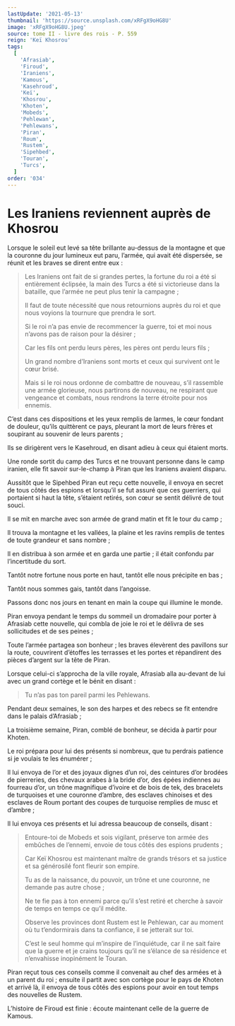 ```yaml
---
lastUpdate: '2021-05-13'
thumbnail: 'https://source.unsplash.com/xRFgX9oHG8U'
image: 'xRFgX9oHG8U.jpeg'
source: tome II - livre des rois - P. 559
reign: 'Keï Khosrou'
tags:
  [
    'Afrasiab',
    'Firoud',
    'Iraniens',
    'Kamous',
    'Kasehroud',
    'Keï',
    'Khosrou',
    'Khoten',
    'Mobeds',
    'Pehlewan',
    'Pehlewans',
    'Piran',
    'Roum',
    'Rustem',
    'Sipehbed',
    'Touran',
    'Turcs',
  ]
order: '034'
---
```


# Les Iraniens reviennent auprès de Khosrou

Lorsque le soleil eut levé sa tête brillante au-dessus de la montagne et que la couronne du jour lumineux eut paru, l’armée, qui avait été dispersée, se réunit et les braves se dirent entre eux :

> Les Iraniens ont fait de si grandes pertes, la fortune du roi a été si entièrement éclipsée, la main des Turcs a été si victorieuse dans la bataille, que l’armée ne peut plus tenir la campagne ;
>
> Il faut de toute nécessité que nous retournions auprès du roi et que nous voyions la tournure que prendra le sort.
>
> Si le roi n’a pas envie de recommencer la guerre, toi et moi nous n’avons pas de raison pour la désirer ;
>
> Car les fils ont perdu leurs pères, les pères ont perdu leurs fils ;
>
> Un grand nombre d’Iraniens sont morts et ceux qui survivent ont le cœur brisé.
>
> Mais si le roi nous ordonne de combattre de nouveau, s’il rassemble une armée glorieuse, nous partirons de nouveau, ne respirant que vengeance et combats, nous rendrons la terre étroite pour nos ennemis.

C’est dans ces dispositions et les yeux remplis de larmes, le cœur fondant de douleur, qu’ils quittèrent ce pays, pleurant la mort de leurs frères et soupirant au souvenir de leurs parents ;

Ils se dirigèrent vers le Kasehroud, en disant adieu à ceux qui étaient morts.

Une ronde sortit du camp des Turcs et ne trouvant personne dans le camp iranien, elle fit savoir sur-le-champ à Piran que les Iraniens avaient disparu.

Aussitôt que le Sipehbed Piran eut reçu cette nouvelle, il envoya en secret de tous côtés des espions et lorsqu’il se fut assuré que ces guerriers, qui portaient si haut la tête, s’étaient retirés, son cœur se sentit délivré de tout souci.

Il se mit en marche avec son armée de grand matin et fit le tour du camp ;

Il trouva la montagne et les vallées, la plaine et les ravins remplis de tentes de toute grandeur et sans nombre ;

Il en distribua à son armée et en garda une partie ; il était confondu par l’incertitude du sort.

Tantôt notre fortune nous porte en haut, tantôt elle nous précipite en bas ;

Tantôt nous sommes gais, tantôt dans l’angoisse.

Passons donc nos jours en tenant en main la coupe qui illumine le monde.

Piran envoya pendant le temps du sommeil un dromadaire pour porter à Afrasiab cette nouvelle, qui combla de joie le roi et le délivra de ses sollicitudes et de ses peines ;

Toute l’armée partagea son bonheur ; les braves élevèrent des pavillons sur la route, couvrirent d’étoffes les terrasses et les portes et répandirent des pièces d’argent sur la tête de Piran.

Lorsque celui-ci s’approcha de la ville royale, Afrasiab alla au-devant de lui avec un grand cortège et le bénit en disant :

> Tu n’as pas ton pareil parmi les Pehlewans.

Pendant deux semaines, le son des harpes et des rebecs se fit entendre dans le palais d’Afrasiab ;

La troisième semaine, Piran, comblé de bonheur, se décida à partir pour Khoten.

Le roi prépara pour lui des présents si nombreux, que tu perdrais patience si je voulais te les énumérer ;

Il lui envoya de l’or et des joyaux dignes d’un roi, des ceintures d’or brodées de pierreries, des chevaux arabes à la bride d’or, des épées indiennes au fourreau d’or, un trône magnifique d’ivoire et de bois de tek, des bracelets de turquoises et une couronne d’ambre, des esclaves chinoises et des esclaves de Roum portant des coupes de turquoise remplies de musc et d’ambre ;

Il lui envoya ces présents et lui adressa beaucoup de conseils, disant :

> Entoure-toi de Mobeds et sois vigilant, préserve ton armée des embûches de l’ennemi, envoie de tous côtés des espions prudents ;
>
> Car Keï Khosrou est maintenant maître de grands trésors et sa justice et sa générosilé font fleurir son empire.
>
> Tu as de la naissance, du pouvoir, un trône et une couronne, ne demande pas autre chose ;
>
> Ne te fie pas à ton ennemi parce qu’il s’est retiré et cherche à savoir de temps en temps ce qu’il médite.
>
> Observe les provinces dont Rustem est le Pehlewan, car au moment où tu t’endormirais dans ta confiance, il se jetterait sur toi.
>
> C’est le seul homme qui m’inspire de l’inquiétude, car il ne sait faire que la guerre et je crains toujours qu’il ne s’élance de sa résidence et n’envahisse inopinément le Touran.

Piran reçut tous ces conseils comme il convenait au chef des armées et à un parent du roi ; ensuite il partit avec son cortège pour le pays de Khoten et arrivé là, il envoya de tous côtés des espions pour avoir en tout temps des nouvelles de Rustem.

L’histoire de Firoud est finie : écoute maintenant celle de la guerre de Kamous.
